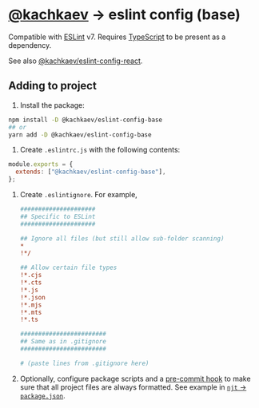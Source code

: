 # [@kachkaev](https://github.com/kachkaev) → eslint config (base)

Compatible with [ESLint](https://www.npmjs.com/package/eslint) v7.
Requires [TypeScript](https://www.npmjs.com/package/typescript) to be present as a dependency.

See also [@kachkaev/eslint-config-react](https://www.npmjs.com/package/@kachkaev/eslint-config-react).

## Adding to project

1.  Install the package:

```sh
npm install -D @kachkaev/eslint-config-base
## or
yarn add -D @kachkaev/eslint-config-base
```

1.  Create `.eslintrc.js` with the following contents:

```js
module.exports = {
  extends: ["@kachkaev/eslint-config-base"],
};
```

1.  Create `.eslintignore`.
    For example,

    ```ini
    #####################
    ## Specific to ESLint
    #####################
    
    ## Ignore all files (but still allow sub-folder scanning)
    *
    !*/
    
    ## Allow certain file types
    !*.cjs
    !*.cts
    !*.js
    !*.json
    !*.mjs
    !*.mts
    !*.ts
    
    ########################
    ## Same as in .gitignore
    ########################
    
    # (paste lines from .gitignore here)
    ```

1.  Optionally, configure package scripts and a [pre-commit hook](https://prettier.io/docs/en/precommit.html#__docusaurus) to make sure that all project files are always formatted.
    See example in [`njt` → `package.json`](https://github.com/kachkaev/njt/blob/master/package.json).
